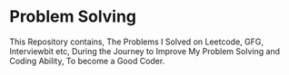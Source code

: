 # Problem Solving
This Repository contains, The Problems I Solved on Leetcode, GFG, Interviewbit etc, During the Journey to Improve My Problem Solving and Coding Ability, To become a Good Coder.

